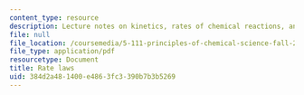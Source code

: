 ```yaml
---
content_type: resource
description: Lecture notes on kinetics, rates of chemical reactions, and rate law.
file: null
file_location: /coursemedia/5-111-principles-of-chemical-science-fall-2008/384d2a481400e4863fc3390b7b3b5269_lecnotes31.pdf
file_type: application/pdf
resourcetype: Document
title: Rate laws
uid: 384d2a48-1400-e486-3fc3-390b7b3b5269
---
```

